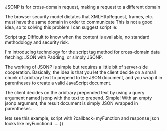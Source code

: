 JSONP is for cross-domain request, making a request to a different domain

The browser security model dictates that XMLHttpRequest, frames, etc. must have the same domain in order to communicate
This is not a good idea, so to solving this problem I can suggest script ie: <script></script>

Script tag:
Difficult to know when the content is available, no standard methodology and security risk.

I'm introducing technology for the script tag method for cross-domain data fetching: JSON with Padding, or simply JSONP.


The working of JSONP  is simple but requires a little bit of server-side cooperation. Basically, the idea is that you let the client decide on a small chunk of arbitrary text to prepend to the JSON document, and you wrap it in parentheses to create a valid JavaScript document.

The client decides on the arbitrary prepended text by using a query argument named jsonp with the text to prepend. Simple! With an empty jsonp argument, the result document is simply JSON wrapped in parentheses.

lets see this example, script with ?callback=myFunction and response json looks like myFunctiond .....})

<script> </br>
function clickButton() {</br>
  
  var s = document.createElement("script");
  s.src = "https://www.w3schools.com/js/demo_jsonp2.php?callback=myFunction";
  /*
   myFunction({"name":"John", "age":30, "city":"New York"});
  */
  
  document.body.appendChild(s);
}

function myFunction(myObj) {
  document.getElementById("demo").innerHTML = myObj.name;
}
</script>

